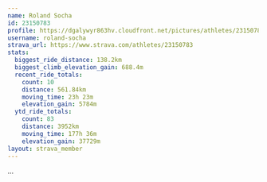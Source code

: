 ```yaml
---
name: Roland Socha
id: 23150783
profile: https://dgalywyr863hv.cloudfront.net/pictures/athletes/23150783/14745672/4/large.jpg
username: roland-socha
strava_url: https://www.strava.com/athletes/23150783
stats:
  biggest_ride_distance: 138.2km
  biggest_climb_elevation_gain: 688.4m
  recent_ride_totals:
    count: 10
    distance: 561.84km
    moving_time: 23h 23m
    elevation_gain: 5784m
  ytd_ride_totals:
    count: 83
    distance: 3952km
    moving_time: 177h 36m
    elevation_gain: 37729m
layout: strava_member
--- 
```

...
